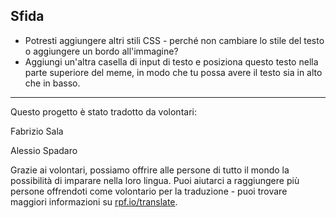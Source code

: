 ## Sfida

* Potresti aggiungere altri stili CSS - perché non cambiare lo stile del testo o aggiungere un bordo all'immagine?
* Aggiungi un'altra casella di input di testo e posiziona questo testo nella parte superiore del meme, in modo che tu possa avere il testo sia in alto che in basso.



***
Questo progetto è stato tradotto da volontari:

Fabrizio Sala

Alessio Spadaro

Grazie ai volontari, possiamo offrire alle persone di tutto il mondo la possibilità di imparare nella loro lingua. Puoi aiutarci a raggiungere più persone offrendoti come volontario per la traduzione - puoi trovare maggiori informazioni su [rpf.io/translate](https://rpf.io/translate).